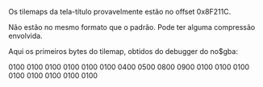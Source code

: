 Os tilemaps da tela-título provavelmente estão no offset 0x8F211C.

Não estão no mesmo formato que o padrão. Pode ter alguma compressão envolvida.

Aqui os primeiros bytes do tilemap, obtidos do debugger do no$gba:

0100 0100 0100 0100 0100 0100 0400 0500 0800 0900 0100 0100 0100 0100 0100 0100 0100 0100 
